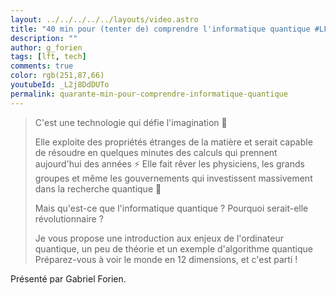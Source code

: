 ```yaml
---
layout: ../../../../../layouts/video.astro
title: "40 min pour (tenter de) comprendre l'informatique quantique #LFT 25/11/22"
description: ""
author: g_forien
tags: [lft, tech]
comments: true
color: rgb(251,87,66)
youtubeId: _L2j8DdDUTo
permalink: quarante-min-pour-comprendre-informatique-quantique
---
```


> C'est une technologie qui défie l'imagination 🤯
> 
> Elle exploite des propriétés étranges de la matière et serait capable de résoudre en quelques minutes des calculs qui prennent aujourd'hui des années ⚡️ Elle fait rêver les physiciens, les grands groupes et même les gouvernements qui investissent massivement dans la recherche quantique 💸
> 
> Mais qu'est-ce que l'informatique quantique ? Pourquoi serait-elle révolutionnaire ?
> 
> Je vous propose une introduction aux enjeux de l'ordinateur quantique, un peu de théorie et un exemple d'algorithme quantique Préparez-vous à voir le monde en 12 dimensions, et c'est parti !

Présenté par Gabriel Forien.
